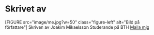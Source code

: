 Skrivet av
======
<div class="autor-byline">
[FIGURE src="image/me.jpg?w=50" class="figure-left" alt="Bild på författare"]
Skriven av Joakim Mikaelsson
Studerande på BTH <a href="mailto:joakim_mikaelsson@hotmail.se">Maila mig</a>
</div>